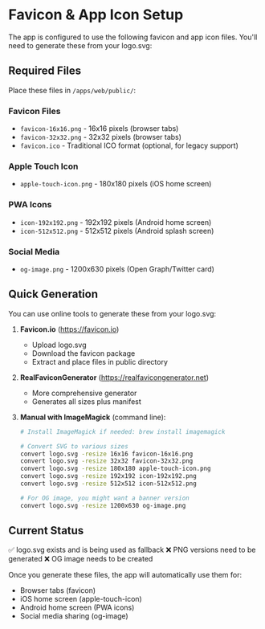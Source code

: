 # Favicon & App Icon Setup

The app is configured to use the following favicon and app icon files. You'll need to generate these from your logo.svg:

## Required Files

Place these files in `/apps/web/public/`:

### Favicon Files
- `favicon-16x16.png` - 16x16 pixels (browser tabs)
- `favicon-32x32.png` - 32x32 pixels (browser tabs)
- `favicon.ico` - Traditional ICO format (optional, for legacy support)

### Apple Touch Icon
- `apple-touch-icon.png` - 180x180 pixels (iOS home screen)

### PWA Icons
- `icon-192x192.png` - 192x192 pixels (Android home screen)
- `icon-512x512.png` - 512x512 pixels (Android splash screen)

### Social Media
- `og-image.png` - 1200x630 pixels (Open Graph/Twitter card)

## Quick Generation

You can use online tools to generate these from your logo.svg:

1. **Favicon.io** (https://favicon.io)
   - Upload logo.svg
   - Download the favicon package
   - Extract and place files in public directory

2. **RealFaviconGenerator** (https://realfavicongenerator.net)
   - More comprehensive generator
   - Generates all sizes plus manifest

3. **Manual with ImageMagick** (command line):
   ```bash
   # Install ImageMagick if needed: brew install imagemagick

   # Convert SVG to various sizes
   convert logo.svg -resize 16x16 favicon-16x16.png
   convert logo.svg -resize 32x32 favicon-32x32.png
   convert logo.svg -resize 180x180 apple-touch-icon.png
   convert logo.svg -resize 192x192 icon-192x192.png
   convert logo.svg -resize 512x512 icon-512x512.png

   # For OG image, you might want a banner version
   convert logo.svg -resize 1200x630 og-image.png
   ```

## Current Status

✅ logo.svg exists and is being used as fallback
❌ PNG versions need to be generated
❌ OG image needs to be created

Once you generate these files, the app will automatically use them for:
- Browser tabs (favicon)
- iOS home screen (apple-touch-icon)
- Android home screen (PWA icons)
- Social media sharing (og-image)
